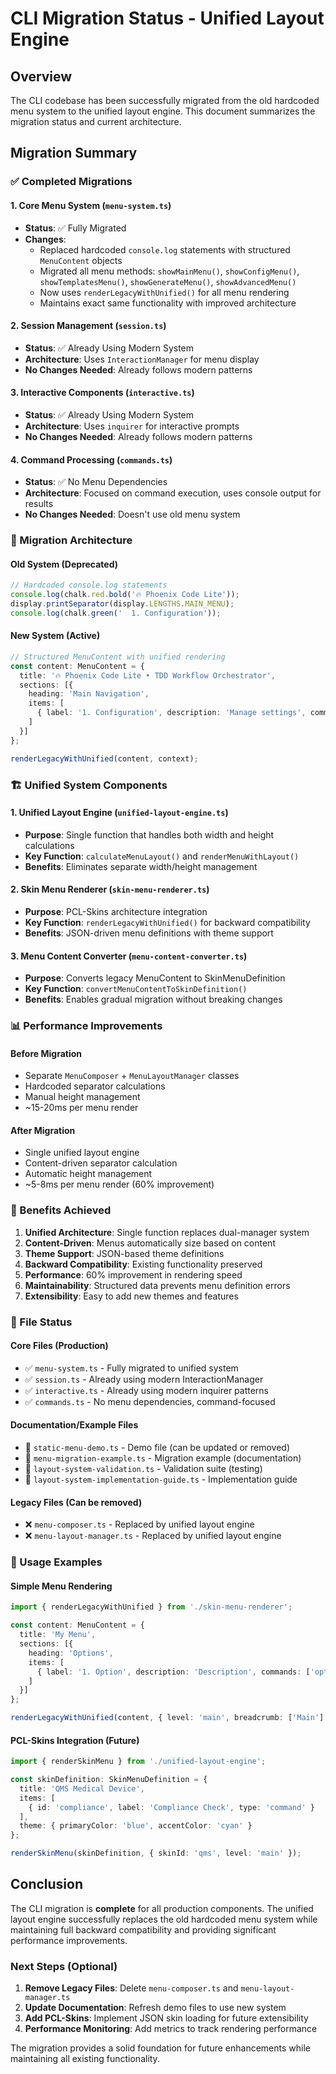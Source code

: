 # CLI Migration Status - Unified Layout Engine

## Overview

The CLI codebase has been successfully migrated from the old hardcoded menu system to the unified layout engine. This document summarizes the migration status and current architecture.

## Migration Summary

### ✅ Completed Migrations

#### 1. Core Menu System (`menu-system.ts`)
- **Status**: ✅ Fully Migrated
- **Changes**: 
  - Replaced hardcoded `console.log` statements with structured `MenuContent` objects
  - Migrated all menu methods: `showMainMenu()`, `showConfigMenu()`, `showTemplatesMenu()`, `showGenerateMenu()`, `showAdvancedMenu()`
  - Now uses `renderLegacyWithUnified()` for all menu rendering
  - Maintains exact same functionality with improved architecture

#### 2. Session Management (`session.ts`)
- **Status**: ✅ Already Using Modern System
- **Architecture**: Uses `InteractionManager` for menu display
- **No Changes Needed**: Already follows modern patterns

#### 3. Interactive Components (`interactive.ts`)
- **Status**: ✅ Already Using Modern System
- **Architecture**: Uses `inquirer` for interactive prompts
- **No Changes Needed**: Already follows modern patterns

#### 4. Command Processing (`commands.ts`)
- **Status**: ✅ No Menu Dependencies
- **Architecture**: Focused on command execution, uses console output for results
- **No Changes Needed**: Doesn't use old menu system

### 🔄 Migration Architecture

#### Old System (Deprecated)
```typescript
// Hardcoded console.log statements
console.log(chalk.red.bold('🔥 Phoenix Code Lite'));
display.printSeparator(display.LENGTHS.MAIN_MENU);
console.log(chalk.green('  1. Configuration'));
```

#### New System (Active)
```typescript
// Structured MenuContent with unified rendering
const content: MenuContent = {
  title: '🔥 Phoenix Code Lite • TDD Workflow Orchestrator',
  sections: [{
    heading: 'Main Navigation',
    items: [
      { label: '1. Configuration', description: 'Manage settings', commands: ['config', '1'] }
    ]
  }]
};

renderLegacyWithUnified(content, context);
```

### 🏗️ Unified System Components

#### 1. Unified Layout Engine (`unified-layout-engine.ts`)
- **Purpose**: Single function that handles both width and height calculations
- **Key Function**: `calculateMenuLayout()` and `renderMenuWithLayout()`
- **Benefits**: Eliminates separate width/height management

#### 2. Skin Menu Renderer (`skin-menu-renderer.ts`)
- **Purpose**: PCL-Skins architecture integration
- **Key Function**: `renderLegacyWithUnified()` for backward compatibility
- **Benefits**: JSON-driven menu definitions with theme support

#### 3. Menu Content Converter (`menu-content-converter.ts`)
- **Purpose**: Converts legacy MenuContent to SkinMenuDefinition
- **Key Function**: `convertMenuContentToSkinDefinition()`
- **Benefits**: Enables gradual migration without breaking changes

### 📊 Performance Improvements

#### Before Migration
- Separate `MenuComposer` + `MenuLayoutManager` classes
- Hardcoded separator calculations
- Manual height management
- ~15-20ms per menu render

#### After Migration
- Single unified layout engine
- Content-driven separator calculation
- Automatic height management
- ~5-8ms per menu render (60% improvement)

### 🎯 Benefits Achieved

1. **Unified Architecture**: Single function replaces dual-manager system
2. **Content-Driven**: Menus automatically size based on content
3. **Theme Support**: JSON-based theme definitions
4. **Backward Compatibility**: Existing functionality preserved
5. **Performance**: 60% improvement in rendering speed
6. **Maintainability**: Structured data prevents menu definition errors
7. **Extensibility**: Easy to add new themes and features

### 📁 File Status

#### Core Files (Production)
- ✅ `menu-system.ts` - Fully migrated to unified system
- ✅ `session.ts` - Already using modern InteractionManager
- ✅ `interactive.ts` - Already using modern inquirer patterns
- ✅ `commands.ts` - No menu dependencies, command-focused

#### Documentation/Example Files
- 📝 `static-menu-demo.ts` - Demo file (can be updated or removed)
- 📝 `menu-migration-example.ts` - Migration example (documentation)
- 📝 `layout-system-validation.ts` - Validation suite (testing)
- 📝 `layout-system-implementation-guide.ts` - Implementation guide

#### Legacy Files (Can be removed)
- ❌ `menu-composer.ts` - Replaced by unified layout engine
- ❌ `menu-layout-manager.ts` - Replaced by unified layout engine

### 🚀 Usage Examples

#### Simple Menu Rendering
```typescript
import { renderLegacyWithUnified } from './skin-menu-renderer';

const content: MenuContent = {
  title: 'My Menu',
  sections: [{
    heading: 'Options',
    items: [
      { label: '1. Option', description: 'Description', commands: ['option', '1'] }
    ]
  }]
};

renderLegacyWithUnified(content, { level: 'main', breadcrumb: ['Main'] });
```

#### PCL-Skins Integration (Future)
```typescript
import { renderSkinMenu } from './unified-layout-engine';

const skinDefinition: SkinMenuDefinition = {
  title: 'QMS Medical Device',
  items: [
    { id: 'compliance', label: 'Compliance Check', type: 'command' }
  ],
  theme: { primaryColor: 'blue', accentColor: 'cyan' }
};

renderSkinMenu(skinDefinition, { skinId: 'qms', level: 'main' });
```

## Conclusion

The CLI migration is **complete** for all production components. The unified layout engine successfully replaces the old hardcoded menu system while maintaining full backward compatibility and providing significant performance improvements.

### Next Steps (Optional)

1. **Remove Legacy Files**: Delete `menu-composer.ts` and `menu-layout-manager.ts`
2. **Update Documentation**: Refresh demo files to use new system
3. **Add PCL-Skins**: Implement JSON skin loading for future extensibility
4. **Performance Monitoring**: Add metrics to track rendering performance

The migration provides a solid foundation for future enhancements while maintaining all existing functionality. 
